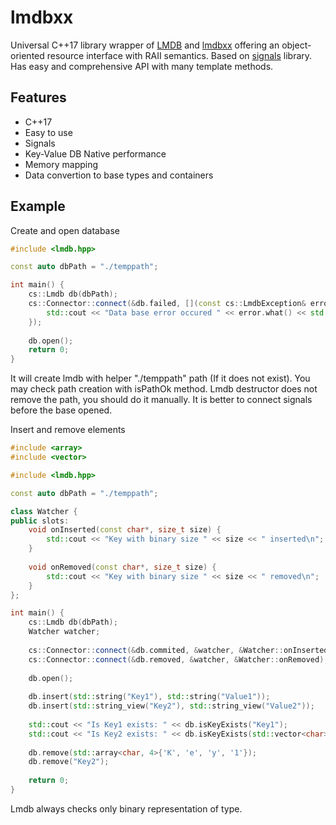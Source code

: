 # lmdbxx
Universal C++17 library wrapper of [LMDB](https://github.com/LMDB/lmdb) and [lmdbxx](https://github.com/drycpp/lmdbxx) offering an object-oriented resource interface with RAII semantics. Based on [signals](https://github.com/Instand/signals) library. Has easy and comprehensive API with many template methods.

## Features

- C++17
- Easy to use
- Signals
- Key-Value DB Native performance
- Memory mapping
- Data convertion to base types and containers

## Example

Create and open database
```cpp
#include <lmdb.hpp>

const auto dbPath = "./temppath";

int main() {
    cs::Lmdb db(dbPath);
    cs::Connector::connect(&db.failed, [](const cs::LmdbException& error){
        std::cout << "Data base error occured " << error.what() << std::endl;
    });
    
    db.open();    
    return 0;
}
```
It will create lmdb with helper "./temppath" path (If it does not exist).
You may check path creation with isPathOk method. Lmdb destructor does not remove the path, you should do it manually.
It is better to connect signals before the base opened.

Insert and remove elements
```cpp
#include <array>
#include <vector>

#include <lmdb.hpp>

const auto dbPath = "./temppath";

class Watcher {
public slots:
    void onInserted(const char*, size_t size) {
        std::cout << "Key with binary size " << size << " inserted\n";
    }
    
    void onRemoved(const char*, size_t size) {
        std::cout << "Key with binary size " << size << " removed\n";
    }
};

int main() {
    cs::Lmdb db(dbPath);
    Watcher watcher;
    
    cs::Connector::connect(&db.commited, &watcher, &Watcher::onInserted);
    cs::Connector::connect(&db.removed, &watcher, &Watcher::onRemoved);
    
    db.open();
    
    db.insert(std::string("Key1"), std::string("Value1"));
    db.insert(std::string_view("Key2"), std::string_view("Value2"));
    
    std::cout << "Is Key1 exists: " << db.isKeyExists("Key1");
    std::cout << "Is Key2 exists: " << db.isKeyExists(std::vector<char>{'K', 'e', 'y', '2'});
    
    db.remove(std::array<char, 4>{'K', 'e', 'y', '1'});
    db.remove("Key2");
    
    return 0;
}
```
Lmdb always checks only binary representation of type.
